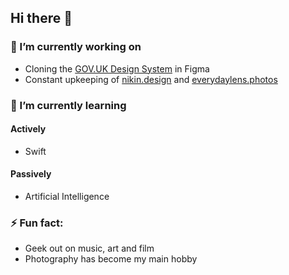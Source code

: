 ## Hi there 👋

<!--
**nnagewad/nnagewad** is a ✨ _special_ ✨ repository because its `README.md` (this file) appears on your GitHub profile.

Here are some ideas to get you started:

- 🔭 I’m currently working on ...
- 🌱 I’m currently learning ...
- 👯 I’m looking to collaborate on ...
- 🤔 I’m looking for help with ...
- 💬 Ask me about ...
- 📫 How to reach me: ...
- 😄 Pronouns: ...
- ⚡ Fun fact: ...
-->

### 🔭 I’m currently working on
- Cloning the [GOV.UK Design System](https://design-system.service.gov.uk/) in Figma
- Constant upkeeping of [nikin.design](https://nikin.design) and [everydaylens.photos](https://everydaylens.photos)

### 🌱 I’m currently learning
#### Actively
- Swift
#### Passively
- Artificial Intelligence

<!--
### 👯 I’m looking to collaborate on
- AI project

### 🤔 I’m looking for help with
- Developing an iOS app that involves Geofencing

### 💬 Ask me about
- How to make sense of Figma and porting over your Design System
- How to integrate your Medium posts onto your website
- The meaning of life
-->

### ⚡ Fun fact:
- Geek out on music, art and film
- Photography has become my main hobby
